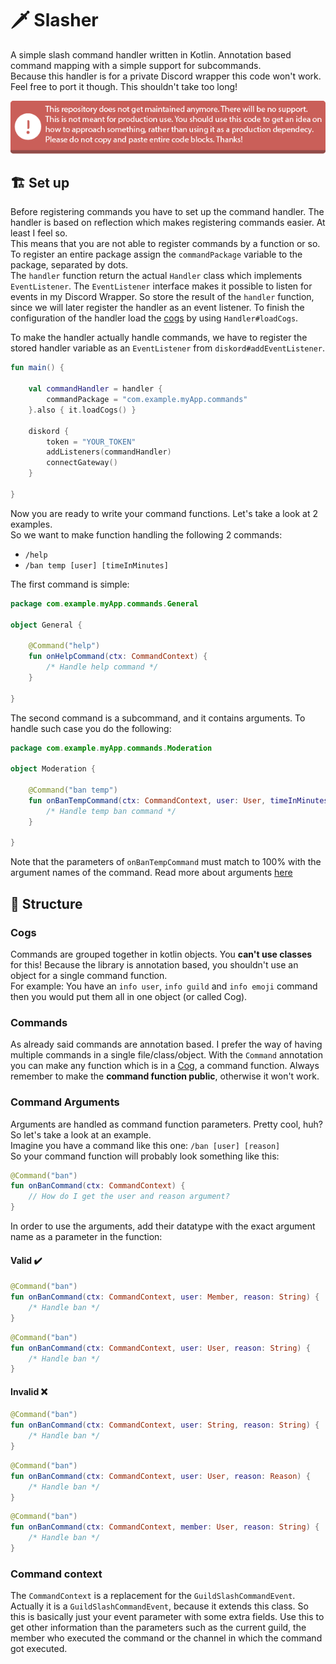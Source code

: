 # 🗡️ Slasher

A simple slash command handler written in Kotlin. Annotation based command mapping with a simple support for subcommands.  
Because this handler is for a private Discord wrapper this code won't work. Feel free to port it though. This shouldn't take
too long!

![Warning](https://raw.githubusercontent.com/MyraBot/.github/main/code-advise.png)

## 🏗️ Set up

Before registering commands you have to set up the command handler. The handler is based on reflection which makes
registering commands easier. At least I feel so.  
This means that you are not able to register commands by a function or so. To register an entire package assign
the `commandPackage` variable to the package, separated by dots.  
The `handler` function return the actual `Handler` class which implements `EventListener`. The `EventListener` interface
makes it possible to listen for events in my Discord Wrapper. So store the result of the `handler` function, since we will
later register the handler as an event listener. To finish the configuration of the handler load the [cogs](#cogs) by
using `Handler#loadCogs`.

To make the handler actually handle commands, we have to register the stored handler variable as an `EventListener`
from `diskord#addEventListener`.

```kotlin
fun main() {

    val commandHandler = handler {
        commandPackage = "com.example.myApp.commands"
    }.also { it.loadCogs() }

    diskord {
        token = "YOUR_TOKEN"
        addListeners(commandHandler)
        connectGateway()
    }

}
```
Now you are ready to write your command functions. Let's take a look at 2 examples.  
So we want to make function handling the following 2 commands:
* `/help`
* `/ban temp [user] [timeInMinutes]`

The first command is simple:
```kotlin
package com.example.myApp.commands.General

object General {
    
    @Command("help")
    fun onHelpCommand(ctx: CommandContext) {
        /* Handle help command */
    }
    
}
```

The second command is a subcommand, and it contains arguments. To handle such case you do the following:

```kotlin
package com.example.myApp.commands.Moderation

object Moderation {
    
    @Command("ban temp")
    fun onBanTempCommand(ctx: CommandContext, user: User, timeInMinutes: Int) {
        /* Handle temp ban command */
    }
    
}
```
Note that the parameters of `onBanTempCommand` must match to 100% with the argument names of the command. Read more about arguments [here](#command-arguments)

## 🧬 Structure

### Cogs

Commands are grouped together in kotlin objects. You **can't use classes** for this! Because the library is annotation based,
you shouldn't use an object for a single command function.  
For example: You have an `info user`, `info guild` and `info emoji` command then you would put them all in one object (or called Cog).

### Commands

As already said commands are annotation based. I prefer the way of having multiple commands in a single file/class/object.
With the `Command` annotation you can make any function which is in a [Cog](#cogs), a command function. Always remember to
make the **command function public**, otherwise it won't work.

### Command Arguments

Arguments are handled as command function parameters. Pretty cool, huh?  
So let's take a look at an example.  
Imagine you have a command like this one: `/ban [user] [reason]`  
So your command function will probably look something like this:

```kotlin
@Command("ban")
fun onBanCommand(ctx: CommandContext) {
    // How do I get the user and reason argument?
}
```

In order to use the arguments, add their datatype with the exact argument name as a parameter in the function:

#### Valid ✔️

```kotlin
@Command("ban")
fun onBanCommand(ctx: CommandContext, user: Member, reason: String) {
    /* Handle ban */
}
```

```kotlin
@Command("ban")
fun onBanCommand(ctx: CommandContext, user: User, reason: String) {
    /* Handle ban */
}
```

#### Invalid ❌

```kotlin
@Command("ban")
fun onBanCommand(ctx: CommandContext, user: String, reason: String) {
    /* Handle ban */
}
```

```kotlin
@Command("ban")
fun onBanCommand(ctx: CommandContext, user: User, reason: Reason) {
    /* Handle ban */
}
```

```kotlin
@Command("ban")
fun onBanCommand(ctx: CommandContext, member: User, reason: String) {
    /* Handle ban */
}
```

### Command context

The `CommandContext` is a replacement for the `GuildSlashCommandEvent`. Actually it is a `GuildSlashCommandEvent`, because
it extends this class. So this is basically just your event parameter with some extra fields. Use this to get other information
than the parameters such as the current guild, the member who executed the command or the channel in which the command got
executed.